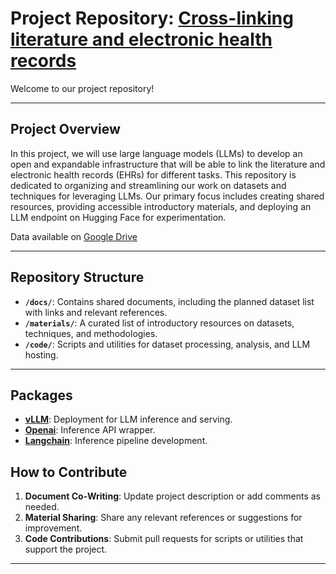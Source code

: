 # Project Repository: [Cross-linking literature and electronic health records](https://github.com/HDRUK/hackathon-projects-2025/blob/main/7.md)

Welcome to our project repository! 

---

## Project Overview

In this project, we will use large language models (LLMs) to develop an open and expandable infrastructure that will be able to link the literature and electronic health records (EHRs) for different tasks. This repository is dedicated to organizing and streamlining our work on datasets and techniques for leveraging LLMs. Our primary focus includes creating shared resources, providing accessible introductory materials, and deploying an LLM endpoint on Hugging Face for experimentation.

Data available on [Google Drive](https://drive.google.com/drive/folders/1X_3I7cwj5IVDELm23JsNp5ck0hmK4JmQ?usp=drive_link) 

---

## Repository Structure

- **`/docs/`**: Contains shared documents, including the planned dataset list with links and relevant references.  
- **`/materials/`**: A curated list of introductory resources on datasets, techniques, and methodologies.  
- **`/code/`**: Scripts and utilities for dataset processing, analysis, and LLM hosting.  


---
## Packages

- **[vLLM](https://docs.vllm.ai/en/latest/design/huggingface_integration.html )**: Deployment for LLM inference and serving.  
- **[Openai](https://platform.openai.com/docs/api-reference/introduction)**: Inference API wrapper.  
- **[Langchain](https://www.langchain.com/ )**: Inference pipeline development.  


## How to Contribute

1. **Document Co-Writing**: Update project description or add comments as needed.  
2. **Material Sharing**: Share any relevant references or suggestions for improvement.  
3. **Code Contributions**: Submit pull requests for scripts or utilities that support the project.  

---


